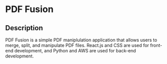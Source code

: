 # PDF Fusion

## Description
PDF Fusion is a simple PDF maniplulation application that allows users to merge, split, and manipulate PDF files. React.js and CSS are used for front-end development, and Python and AWS are used for back-end development. 
